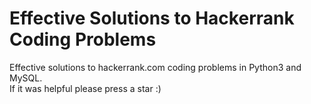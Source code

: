 # Effective Solutions to Hackerrank Coding Problems
Effective solutions  to hackerrank.com coding problems in Python3 and MySQL.  
If it was helpful please press a star :)
